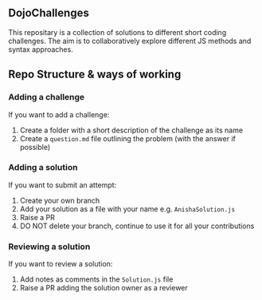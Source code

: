 ## DojoChallenges

This repositary is a collection of solutions to different short coding challenges.
The aim is to collaboratively explore different JS methods and syntax approaches.

## Repo Structure & ways of working

### Adding a challenge

If you want to add a challenge:

1. Create a folder with a short description of the challenge as its name
2. Create a `question.md` file outlining the problem (with the answer if possible)

### Adding a solution

If you want to submit an attempt:

1. Create your own branch
2. Add your solution as a file with your name e.g. `AnishaSolution.js`
3. Raise a PR
4. DO NOT delete your branch, continue to use it for all your contributions

### Reviewing a solution

If you want to review a solution:

1. Add notes as comments in the `Solution.js` file
2. Raise a PR adding the solution owner as a reviewer
